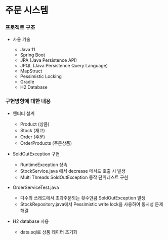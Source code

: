 # 주문 시스템

### 프로젝트 구조

- 사용 기술

  - Java 11
  - Spring Boot
  - JPA (Java Persistence API)
  - JPQL (Java Persistence Query Language)
  - MapStruct
  - Pessimistic Locking  
  - Gradle
  - H2 Database


### 구현방향에 대한 내용
- 엔티티 설계

  - Product (상품)
  - Stock (재고)
  - Order (주문)
  - OrderProducts (주문상품)

- SoldOutException 구현
  - RuntimeException 상속
  - StockService.java 에서 decrease 메서드 호출 시 발생
  - Multi Threads SoldOutException 동작 단위테스트 구현

- OrderServiceTest.java
  - 다수의 쓰레드에서 초과주문되는 횟수만큼 SoldOutException 발생
  - StockRepository.java에서 Pessimistic write lock을 사용하여 동시성 문제 해결
  
- H2 database 사용
  - data.sql로 상품 데이터 초기화
